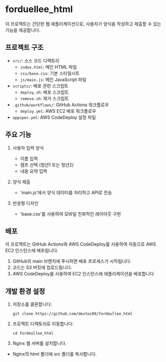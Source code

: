# forduellee_html

이 프로젝트는 간단한 웹 애플리케이션으로, 사용자가 양식을 작성하고 제출할 수 있는 기능을 제공합니다.

## 프로젝트 구조

- `src/`: 소스 코드 디렉토리
  - `index.html`: 메인 HTML 파일
  - `css/base.css`: 기본 스타일시트
  - `js/main.js`: 메인 JavaScript 파일
- `scripts/`: 배포 관련 스크립트
  - `deploy.sh`: 배포 스크립트
  - `remove.sh`: 제거 스크립트
- `.github/workflows/`: GitHub Actions 워크플로우
  - `deploy.yml`: AWS EC2 배포 워크플로우
- `appspec.yml`: AWS CodeDeploy 설정 파일

## 주요 기능

1. 사용자 입력 양식
   - 이름 입력
   - 캠프 선택 (청년1 또는 청년2)
   - 내용 요약 입력

2. 양식 제출
   - 'main.js'에서 양식 데이터를 처리하고 API로 전송

3. 반응형 디자인
   - 'base.css'를 사용하여 모바일 친화적인 레이아웃 구현

## 배포

이 프로젝트는 GitHub Actions와 AWS CodeDeploy를 사용하여 자동으로 AWS EC2 인스턴스에 배포됩니다.

1. GitHub의 main 브랜치에 푸시하면 배포 프로세스가 시작됩니다.
2. 코드는 S3 버킷에 업로드됩니다.
3. AWS CodeDeploy를 사용하여 EC2 인스턴스에 애플리케이션을 배포합니다

## 개발 환경 설정

1. 저장소를 클론합니다:
   ```
   git clone https://github.com/devtoc89/fordeullee_html
   ```

2. 프로젝트 디렉토리로 이동합니다:
   ```
   cd fordeullee_html
   ```

3. Nginx 웹 서버를 설치합니다.
  - Nginx의 html 폴더에 src 폴더를 복사합니다.
